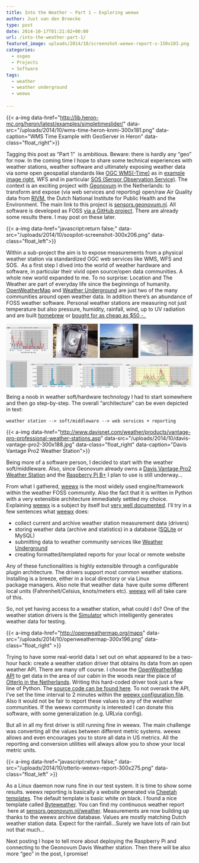 ```yaml
---
title: Into the Weather – Part 1 – Exploring weewx
author: Just van den Broecke
type: post
date: 2014-10-17T01:21:02+00:00
url: /into-the-weather-part-1/
featured_image: uploads/2014/10/screenshot-weewx-report-s-150x103.png
categories:
  - osgeo
  - Projects
  - Software
tags:
  - weather
  - weather underground
  - weewx

---
```

{{< a-img data-href="http://lib.heron-mc.org/heron/latest/examples/simpletimeslider/" data-src="/uploads/2014/10/wms-time-heron-knmi-300x181.png" data-caption="WMS Time Example with GeoServer in Heron" data-class="float_right">}}

Tagging this post as &#8220;Part 1&#8221;  is ambitious. Beware: there is hardly any &#8220;geo&#8221; for now. In the coming time I hope to share some technical experiences with weather stations, weather software and ultimately exposing weather data via some open geospatial standards like [OGC WMS(-Time)][7] as in [example image right][1], WFS and in particular [SOS (Sensor Observation Service)][8]. The context is an exciting project with [Geonovum][9] in the Netherlands: to transform and expose (via web services and reporting) open/raw Air Quality data from [RIVM][10], the Dutch National Institute for Public Health and the Environment. The main link to this project is [sensors.geonovum.nl][11]. All software is developed as FOSS [via a GitHub project][12]. There are already some results there. I may post on these later.

{{< a-img data-href="javascript:return false;" data-src="/uploads/2014/10/sospilot-screenshot-300x206.png" data-class="float_left">}}

Within a sub-project the aim is to expose measurements from a physical weather station via standardized OGC web services like WMS, WFS and SOS.  As a first step I dived into the world of weather hardware and software, in particular their vivid open source/open data communities. A whole new world expanded to me. To no surprise: Location and The Weather are part of everyday life since the beginnings of humanity. [OpenWeatherMap][13] and [Weather Underground][14] are just two of the many communities around open weather data. In addition there&#8217;s an abundance of FOSS weather software. Personal weather stations are measuring not just temperature but also pressure, humidity, rainfall, wind, up to UV radiation and are built [homebrew][3] or [bought for as cheap as $50,-. ][4]

![Weather Hacking](/uploads/2014/10/weather-hacking.png)

Being a noob in weather soft/hardware technology I had to start somewhere and then go step-by-step. The overall &#8220;architecture&#8221; can be even depicted in text:

```
weather station --> soft/middleware --> web services + reporting
```

{{< a-img data-href="http://www.davisnet.com/weather/products/vantage-pro-professional-weather-stations.asp" data-src="/uploads/2014/10/davis-vantage-pro2-300x188.jpg" data-class="float_right" data-caption="Davis Vantage Pro2 Weather Station">}}

Being more of a software person, I decided to start with the weather soft/middleware. Also, since Geonovum already owns a [Davis Vantage Pro2 Weather Station][19] and the [Raspberry Pi B+][20] I plan to use is still underway&#8230;

From what I gathered, [weewx][15] is the most widely used engine/framework within the weather FOSS community. Also the fact that it is written in Python with a very extensible architecture immediately settled my choice. Explaining [weewx][15] is a subject by itself but [very well documented][16]. I&#8217;ll try in a few sentences what [weewx][15] does:

  * collect current and archive weather station measurement data (drivers)
  * storing weather data (archive and statistics) in a database ([SQLite][17] or MySQL)
  * submitting data to weather community services like [Weather Underground][14]
  * creating formatted/templated reports for your local or remote website

Any of these functionalities is highly extensible through a configurable plugin architecture. The drivers support most common weather stations. Installing is a breeze, either in a local directory or via Linux package managers. Also note that weather data  have quite some different local units (Fahrenheit/Celsius, knots/meters etc). [weewx][15] will all take care of this.

So, not yet having access to a weather station, what could I do? One of the weather station drivers is the [Simulator][18] which intelligently generates weather data for testing.

{{< a-img data-href="http://openweathermap.org/maps" data-src="/uploads/2014/10/openweathermap-300x196.png" data-class="float_right" >}}

Trying to have some real-world data I set out on what appeared to be a two-hour hack: create a weather station driver that obtains its data from an open weather API. There are many off course. I choose the [OpenWeatherMap API][21] to get data in the area of our cabin in the woods near the place of [Otterlo in the Netherlands][22]. Writing this hard-coded driver took just a few line of Python. The [source code can be found here][23]. To not overask the API, I&#8217;ve set the time interval to 2 minutes within the [weewx configuration file][24]. Also it would not be fair to report these values to any of the weather communities. If the weewx community is interested I can donate this software, with some generalization (e.g. URLvia config).

But all in all my first driver is still running fine in weewx. The main challenge was converting all the values between different metric systems. weewx allows and even encourages you to store all data in US metrics. All the reporting and conversion utilities will always allow you to show your local metric units.

{{< a-img data-href="javascript:return false;" data-src="/uploads/2014/10/otterlo-weewx-report-300x275.png" data-class="float_left" >}}

As a Linux daemon now runs fine in our test system. It is time to show some results. weewx reporting is basically a website generated via [Cheetah templates][25]. The default template is basic white on black. I found a nice template called [Byteweather][26]. You can find my continuous weather report  here at [sensors.geonovum.nl/weather][27]. Measurements are now building up thanks to the weewx archive database. Values are mostly matching Dutch weather station data. Expect for the rainfall&#8230;Surely we have lots of rain but not that much&#8230;

Next posting I hope to tell more about deploying the Raspberry Pi and connecting to the Geonovum Davis Weather station. Then there will be also more &#8220;geo&#8221; in the post, I promise!

 [1]: http://lib.heron-mc.org/heron/latest/examples/simpletimeslider/
 [2]: uploads/2014/10/sospilot-screenshot.png
 [3]: http://www.zipfelmaus.com/blog/arduino-weather-shield-schematics-layout-code-everything-you-need/
 [4]: http://www.weathershop.co.uk/
 [5]: http://openweathermap.org/maps
 [6]: uploads/2014/10/otterlo-weewx-report.png
 [7]: http://mapserver.org/ogc/wms_time.html
 [8]: http://en.wikipedia.org/wiki/Sensor_Observation_Service
 [9]: http://www.geonovum.nl/
 [10]: http://www.rivm.nl/
 [11]: http://sensors.geonovum.nl
 [12]: https://github.com/Geonovum/sospilot
 [13]: http://openweathermap.org/
 [14]: http://www.wunderground.com/
 [15]: http://www.weewx.com
 [16]: http://www.weewx.com/docs.html
 [17]: http://www.sqlite.org/
 [18]: http://www.weewx.com/docs/usersguide.htm#[Simulator]
 [19]: http://www.davisnet.com/weather/products/vantage-pro-professional-weather-stations.asp
 [20]: http://www.raspberrypi.org/products/model-b-plus/
 [21]: http://openweathermap.org/api
 [22]: http://en.wikipedia.org/wiki/Otterlo
 [23]: https://github.com/Geonovum/sospilot/blob/master/src/weewx/test/weatherapidriver.py
 [24]: https://github.com/Geonovum/sospilot/blob/master/src/weewx/test/weewx.conf
 [25]: http://www.cheetahtemplate.org/
 [26]: http://davies-barnard.co.uk/2014/01/weewx-byteweather-template
 [27]: http://sensors.geonovum.nl/weather/
